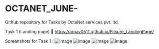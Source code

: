 # OCTANET_JUNE-
Github repository for Tasks by OctaNet services pvt. ltd. 

Task 1 (Landing page) 
🔗 https://arnav0511.github.io/Fitsure_LandingPage/

Screenshots for Task 1 :
![image](https://github.com/arnav0511/OCTANET_JUNE-/assets/105713306/88af6537-5349-478d-9528-e6960a77aae5)
![image](https://github.com/arnav0511/OCTANET_JUNE-/assets/105713306/38eb4b76-c880-4d8c-bc68-cb7c924879aa)
![image](https://github.com/arnav0511/OCTANET_JUNE-/assets/105713306/ba76b248-7791-4f61-bc91-28d5e6c34a9a)
![image](https://github.com/arnav0511/OCTANET_JUNE-/assets/105713306/396b108b-d784-4bb3-8abc-f5a2e4595714)




